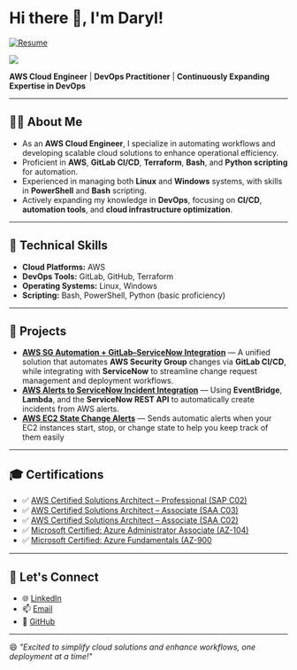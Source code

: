 # Hi there 👋, I'm Daryl!
[![Resume](https://img.shields.io/badge/Resume-View-blue?style=for-the-badge)](https://github.com/darylfragata/darylfragata/blob/main/FragataDaryl-Resume.pdf)

![](https://komarev.com/ghpvc/?username=darylfragata&abbreviated=true)

**AWS Cloud Engineer** | **DevOps Practitioner** | **Continuously Expanding Expertise in DevOps**

---

## 👨‍💻 **About Me**
- As an **AWS Cloud Engineer**, I specialize in automating workflows and developing scalable cloud solutions to enhance operational efficiency.
- Proficient in **AWS**, **GitLab CI/CD**, **Terraform**, **Bash**, and **Python scripting** for automation.
- Experienced in managing both **Linux** and **Windows** systems, with skills in **PowerShell** and **Bash** scripting.
- Actively expanding my knowledge in **DevOps**, focusing on **CI/CD**, **automation tools**, and **cloud infrastructure optimization**.

---

## 🔧 **Technical Skills**
- **Cloud Platforms:** AWS  
- **DevOps Tools:** GitLab, GitHub, Terraform
- **Operating Systems:** Linux, Windows  
- **Scripting:** Bash, PowerShell, Python (basic proficiency)  

---

## 📂 **Projects**
- [**AWS SG Automation + GitLab–ServiceNow Integration**](https://github.com/darylfragata/aws-sg-automation) — A unified solution that automates **AWS Security Group** changes via **GitLab CI/CD**, while integrating with **ServiceNow** to streamline change request management and deployment workflows.
- [**AWS Alerts to ServiceNow Incident Integration**](https://github.com/darylfragata/aws-alerts-to-servicenow) — Using **EventBridge**, **Lambda**, and the **ServiceNow REST API** to automatically create incidents from AWS alerts.
- [**AWS EC2 State Change Alerts**](https://github.com/darylfragata/aws-ec2-state-change-alerts) — Sends automatic alerts when your EC2 instances start, stop, or change state to help you keep track of them easily

---

## 🎓 **Certifications**
- ✅ [AWS Certified Solutions Architect – Professional (SAP C02)](https://www.credly.com/badges/b85a85b5-a92c-4762-9646-5e63e6b3e4e4)  
- ✅ [AWS Certified Solutions Architect – Associate (SAA C03)](https://www.credly.com/badges/23d44c15-3718-4617-a628-cd84104de5ae)  
- ✅ [AWS Certified Solutions Architect – Associate (SAA C02)](https://www.credly.com/badges/646ae50b-a807-4272-89c5-c2d27010d8e4?source=linked_in_profile)  
- ✅ [Microsoft Certified: Azure Administrator Associate (AZ-104)](https://www.credly.com/badges/8223eaf7-c628-457c-8ff7-b0155cc26a80?source=linked_in_profile)  
- ✅ [Microsoft Certified: Azure Fundamentals (AZ-900](https://www.credly.com/badges/48cacdb9-6ef4-4d3d-8aec-75386e012ed6?source=linked_in_profile)  

---

## 📢 **Let's Connect**
- 🌐 [LinkedIn](https://www.linkedin.com/in/fragatadarylj/)
- 📫 [Email](mailto:fragatadarylj@gmail.com)
- 🔗 [GitHub](https://github.com/darylfragata)

---

😄 *"Excited to simplify cloud solutions and enhance workflows, one deployment at a time!"*
